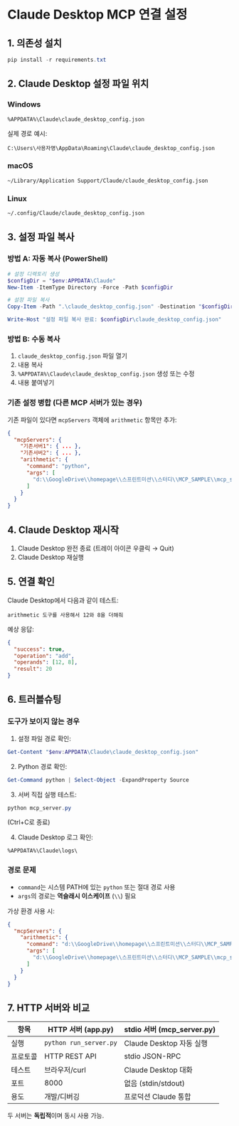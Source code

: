 # Claude Desktop MCP 연결 설정

## 1. 의존성 설치

```powershell
pip install -r requirements.txt
```

## 2. Claude Desktop 설정 파일 위치

### Windows
```
%APPDATA%\Claude\claude_desktop_config.json
```

실제 경로 예시:
```
C:\Users\사용자명\AppData\Roaming\Claude\claude_desktop_config.json
```

### macOS
```
~/Library/Application Support/Claude/claude_desktop_config.json
```

### Linux
```
~/.config/Claude/claude_desktop_config.json
```

## 3. 설정 파일 복사

### 방법 A: 자동 복사 (PowerShell)

```powershell
# 설정 디렉토리 생성
$configDir = "$env:APPDATA\Claude"
New-Item -ItemType Directory -Force -Path $configDir

# 설정 파일 복사
Copy-Item -Path ".\claude_desktop_config.json" -Destination "$configDir\claude_desktop_config.json" -Force

Write-Host "설정 파일 복사 완료: $configDir\claude_desktop_config.json"
```

### 방법 B: 수동 복사

1. `claude_desktop_config.json` 파일 열기
2. 내용 복사
3. `%APPDATA%\Claude\claude_desktop_config.json` 생성 또는 수정
4. 내용 붙여넣기

### 기존 설정 병합 (다른 MCP 서버가 있는 경우)

기존 파일이 있다면 `mcpServers` 객체에 `arithmetic` 항목만 추가:

```json
{
  "mcpServers": {
    "기존서버1": { ... },
    "기존서버2": { ... },
    "arithmetic": {
      "command": "python",
      "args": [
        "d:\\GoogleDrive\\homepage\\스프린트미션\\스터디\\MCP_SAMPLE\\mcp_server.py"
      ]
    }
  }
}
```

## 4. Claude Desktop 재시작

1. Claude Desktop 완전 종료 (트레이 아이콘 우클릭 → Quit)
2. Claude Desktop 재실행

## 5. 연결 확인

Claude Desktop에서 다음과 같이 테스트:

```
arithmetic 도구를 사용해서 12와 8을 더해줘
```

예상 응답:
```json
{
  "success": true,
  "operation": "add",
  "operands": [12, 8],
  "result": 20
}
```

## 6. 트러블슈팅

### 도구가 보이지 않는 경우

1. 설정 파일 경로 확인:
```powershell
Get-Content "$env:APPDATA\Claude\claude_desktop_config.json"
```

2. Python 경로 확인:
```powershell
Get-Command python | Select-Object -ExpandProperty Source
```

3. 서버 직접 실행 테스트:
```powershell
python mcp_server.py
```
(Ctrl+C로 종료)

4. Claude Desktop 로그 확인:
```
%APPDATA%\Claude\logs\
```

### 경로 문제

- `command`는 시스템 PATH에 있는 `python` 또는 절대 경로 사용
- `args`의 경로는 **역슬래시 이스케이프** (`\\`) 필요

가상 환경 사용 시:
```json
{
  "mcpServers": {
    "arithmetic": {
      "command": "d:\\GoogleDrive\\homepage\\스프린트미션\\스터디\\MCP_SAMPLE\\.venv\\Scripts\\python.exe",
      "args": [
        "d:\\GoogleDrive\\homepage\\스프린트미션\\스터디\\MCP_SAMPLE\\mcp_server.py"
      ]
    }
  }
}
```

## 7. HTTP 서버와 비교

| 항목 | HTTP 서버 (app.py) | stdio 서버 (mcp_server.py) |
|------|-------------------|---------------------------|
| 실행 | `python run_server.py` | Claude Desktop 자동 실행 |
| 프로토콜 | HTTP REST API | stdio JSON-RPC |
| 테스트 | 브라우저/curl | Claude Desktop 대화 |
| 포트 | 8000 | 없음 (stdin/stdout) |
| 용도 | 개발/디버깅 | 프로덕션 Claude 통합 |

두 서버는 **독립적**이며 동시 사용 가능.
